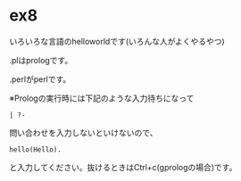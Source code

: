 # ex8
いろいろな言語のhelloworldです(いろんな人がよくやるやつ)

.plはprologです。

.perlがperlです。

※Prologの実行時には下記のような入力待ちになって
```
| ?- 
```
問い合わせを入力しないといけないので、
```
hello(Hello).
```
と入力してください。抜けるときはCtrl+c(gprologの場合)です。

